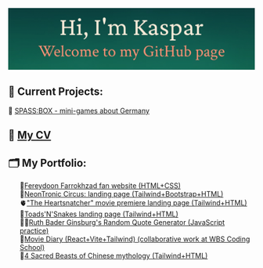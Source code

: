 <img src="./banner.jpg"/>

<h2>🌱 Current Projects:</h2>
🎁 <a href="https://github.com/" target="_blank">SPASS:BOX - mini-games about Germany</a>


<h2>🎨 <a href="https://kasparsinitsin.github.io/cv/" target="_blank">My CV</a></h2>

<h2>🗂️ My Portfolio:</h2>
<ul style="list-style: none;">
  <li>🕺<a href="https://farrokhzad.onrender.com" target="_blank">Fereydoon Farrokhzad fan website (HTML+CSS)</a></li>
  <li>🤖<a href="https://kasparsinitsin.github.io/neontronic/" target="_blank">NeonTronic Circus: landing page (Tailwind+Bootstrap+HTML)</a></li>
  <li>🫀<a href="https://kasparsinitsin.github.io/heartsnatcher/" target="_blank">"The Heartsnatcher" movie premiere landing page (Tailwind+HTML)</a></li>
  <li>🐸<a href="https://kasparsinitsin.github.io/toads-n-snakes/index-en.html" target="_blank">Toads'N'Snakes landing page (Tailwind+HTML)</a></li>
  <li>🧑‍⚖️<a href="https://rbg-quotes.onrender.com/" target="_blank">Ruth Bader Ginsburg's Random Quote Generator (JavaScript practice)</a></li>
  <li>🎥<a href="https://moviediary-cpsz.onrender.com/" target="_blank">Movie Diary (React+Vite+Tailwind) (collaborative work at WBS Coding School)</a></li>
  <li>🦄<a href="https://kasparsinitsin.github.io/4creatures/" target="_blank">4 Sacred Beasts of Chinese mythology (Tailwind+HTML)</a></li>
</ul>

